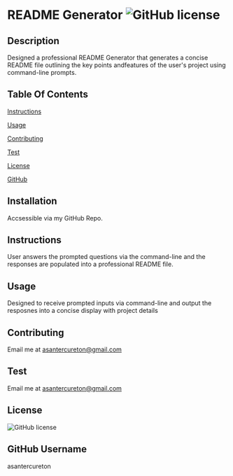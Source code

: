 # README Generator ![GitHub license](https://img.shields.io/badge/license-ISC-blue.svg)
## Description
Designed a professional README Generator that generates a concise README file outlining the key points andfeatures of the user's project using command-line prompts.
## Table Of Contents
[Instructions](#instructions)

[Usage](#usage)

[Contributing](#contributing)

[Test](#test)

[License](#license)

[GitHub](#gitHub)
## Installation
Accsessible via my GitHub Repo.
## Instructions
User answers the prompted questions via the command-line and the responses are populated into a professional README file.
## Usage
Designed to receive prompted inputs via command-line and output the resposnes into a concise display with project details
## Contributing
Email me at asantercureton@gmail.com
## Test
Email me at asantercureton@gmail.com
## License
![GitHub license](https://img.shields.io/badge/license-ISC-blue.svg)
## GitHub Username
asantercureton